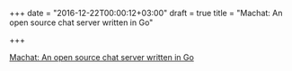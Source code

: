 +++
date = "2016-12-22T00:00:12+03:00"
draft = true
title = "Machat: An open source chat server written in Go"

+++

<p><a href="https://github.com/minaandrawos/machat">Machat: An open source chat server written in Go</a></p>
